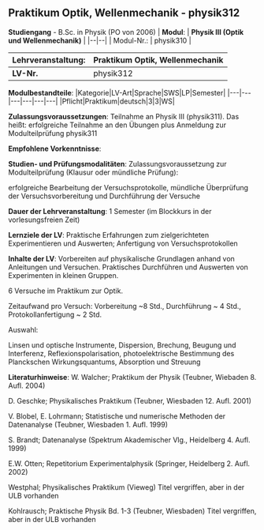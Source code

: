 ## Praktikum Optik, Wellenmechanik - physik312

**Studiengang** - B.Sc. in Physik (PO von 2006)
| **Modul**: | **Physik III (Optik und Wellenmechanik)** |
|--|--|
| Modul-Nr.: | physik310 |

| **Lehrveranstaltung**: | Praktikum Optik, Wellenmechanik |
|------|------|
| **LV-Nr.** | physik312 |

**Modulbestandteile**:
|Kategorie|LV-Art|Sprache|SWS|LP|Semester|
|---|---|---|---|---|---|
|Pflicht|Praktikum|deutsch|3|3|WS|

**Zulassungsvoraussetzungen**:
Teilnahme an Physik III (physik311). Das heißt: erfolgreiche Teilnahme an den Übungen plus Anmeldung zur Modulteilprüfung physik311

**Empfohlene Vorkenntnisse**:


**Studien- und Prüfungsmodalitäten**:
Zulassungsvoraussetzung zur Modulteilprüfung (Klausur oder mündliche Prüfung):

erfolgreiche Bearbeitung der Versuchsprotokolle, mündliche Überprüfung der Versuchsvorbereitung und Durchführung der Versuche

**Dauer der Lehrveranstaltung**:
1 Semester (im Blockkurs in der vorlesungsfreien Zeit)

**Lernziele der LV**:
Praktische Erfahrungen zum zielgerichteten Experimentieren und Auswerten; Anfertigung von Versuchsprotokollen

**Inhalte der LV**:
Vorbereiten auf physikalische Grundlagen anhand von Anleitungen und Versuchen. Praktisches Durchführen und Auswerten von Experimenten in kleinen Gruppen.

6 Versuche im Praktikum zur Optik.

Zeitaufwand pro Versuch: Vorbereitung ~8 Std., Durchführung ~ 4 Std., Protokollanfertigung ~ 2 Std.



Auswahl:

Linsen und optische Instrumente, Dispersion, Brechung, Beugung und Interferenz, Reflexionspolarisation, photoelektrische Bestimmung des Planckschen Wirkungsquantums, Absorption und Streuung

**Literaturhinweise**:
W. Walcher; Praktikum der Physik (Teubner, Wiebaden 8. Aufl. 2004)

D. Geschke; Physikalisches Praktikum (Teubner, Wiesbaden 12. Aufl. 2001)

V. Blobel, E. Lohrmann; Statistische und numerische Methoden der Datenanalyse (Teubner, Wiesbaden 1. Aufl. 1999)

S. Brandt; Datenanalyse (Spektrum Akademischer Vlg., Heidelberg 4. Aufl. 1999)

E.W. Otten; Repetitorium Experimentalphysik (Springer, Heidelberg 2. Aufl. 2002)

Westphal; Physikalisches Praktikum (Vieweg) Titel vergriffen, aber in der ULB vorhanden

Kohlrausch; Praktische Physik Bd. 1-3 (Teubner, Wiesbaden) Titel vergriffen, aber in der ULB vorhanden


